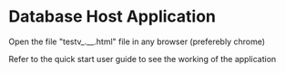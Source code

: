 # Database Host Application

Open the file "testv_.__.html" file in any browser (preferebly chrome)

Refer to the quick start user guide to see the working of the application